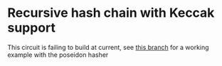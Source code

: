 # Recursive hash chain with Keccak support

This circuit is failing to build at current, see [this branch](https://github.com/drcapybara/hash-chain) for a working example with the poseidon hasher
